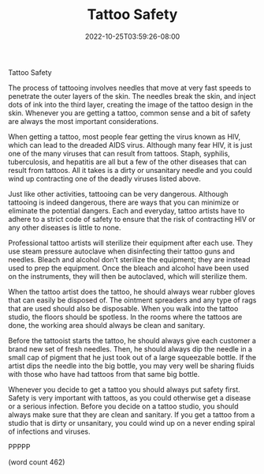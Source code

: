 ﻿---
title: "Tattoo Safety"
date: 2022-10-25T03:59:26-08:00
description: "Tattoos Tips for Web Success"
featured_image: "/images/Tattoos.jpg"
tags: ["Tattoos"]
---

Tattoo Safety

The process of tattooing involves needles that move at very fast speeds to penetrate the outer layers of the skin.  The needles break the skin, and inject dots of ink into the third layer, creating the image of the tattoo design in the skin.  Whenever you are getting a tattoo, common sense and a bit of safety are always the most important considerations.

When getting a tattoo, most people fear getting the virus known as HIV, which can lead to the dreaded AIDS virus.  Although many fear HIV, it is just one of the many viruses that can result from tattoos.  Staph, syphilis, tuberculosis, and hepatitis are all but a few of the other diseases that can result from tattoos.  All it takes is a dirty or unsanitary needle and you could wind up contracting one of the deadly viruses listed above.

Just like other activities, tattooing can be very dangerous.  Although tattooing is indeed dangerous, there are ways that you can minimize or eliminate the potential dangers.  Each and everyday, tattoo artists have to adhere to a strict code of safety to ensure that the risk of contracting HIV or any other diseases is little to none.

Professional tattoo artists will sterilize their equipment after each use.  They use steam pressure autoclave when disinfecting their tattoo guns and needles.  Bleach and alcohol don’t sterilize the equipment; they are instead used to prep the equipment.   Once the bleach and alcohol have been used on the instruments, they will then be autoclaved, which will sterilize them.

When the tattoo artist does the tattoo, he should always wear rubber gloves that can easily be disposed of.  The ointment spreaders and any type of rags that are used should also be disposable.  When you walk into the tattoo studio, the floors should be spotless.  In the rooms where the tattoos are done, the working area should always be clean and sanitary.

Before the tattooist starts the tattoo, he should always give each customer a brand new set of fresh needles.  Then, he should always dip the needle in a small cap of pigment that he just took out of a large squeezable bottle.  If the artist dips the needle into the big bottle, you may very well be sharing fluids with those who have had tattoos from that same big bottle.

Whenever you decide to get a tattoo you should always put safety first.  Safety is very important with tattoos, as you could otherwise get a disease or a serious infection.  Before you decide on a tattoo studio, you should always make sure that they are clean and sanitary.  If you get a tattoo from a studio that is dirty or unsanitary, you could wind up on a never ending spiral of infections and viruses.

PPPPP

(word count 462)

